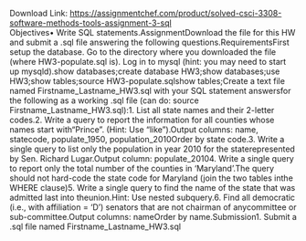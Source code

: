 Download Link: https://assignmentchef.com/product/solved-csci-3308-software-methods-tools-assignment-3-sql
<br>
Objectives• Write SQL statements.AssignmentDownload the file for this HW and submit a .sql file answering the following questions.RequirementsFirst setup the database. Go to the directory where you downloaded the file (where HW3-populate.sql is). Log in to mysql (hint: you may need to start up mysqld).show databases;create database HW3;show databases;use HW3;show tables;source HW3-populate.sqlshow tables;Create a text file named Firstname_Lastname_HW3.sql with your SQL statement answersfor the following as a working .sql file (can do: source Firstname_Lastname_HW3.sql):1. List all state names and their 2-letter codes.2. Write a query to report the information for all counties whose names start with“Prince”. (Hint: Use “like”).Output columns: name, statecode, populate_1950, population_2010Order by state code.3. Write a single query to list only the population in year 2010 for the staterepresented by Sen. Richard Lugar.Output column: populate_20104. Write a single query to report only the total number of the counties in ‘Maryland’.The query should not hard-code the state code for Maryland (join the two tables inthe WHERE clause)5. Write a single query to find the name of the state that was admitted last into theunion.Hint: Use nested subquery.6. Find all democratic (i.e., with affiliation = ‘D’) senators that are not chairman of anycommittee or sub-committee.Output columns: nameOrder by name.Submission1. Submit a .sql file named Firstname_Lastname_HW3.sql